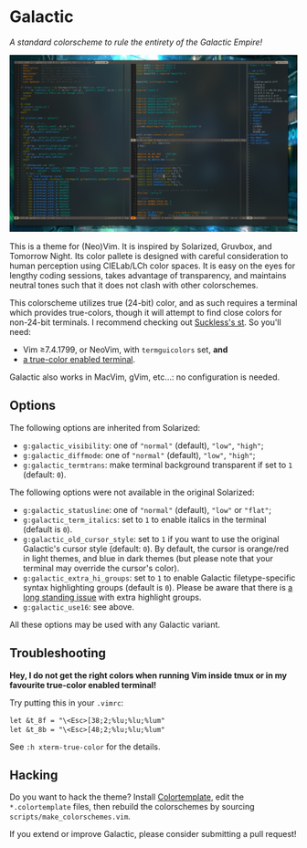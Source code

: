 # Galactic
_A standard colorscheme to rule the entirety of the Galactic Empire!_

![A demonstration of Galactic in Suckless's st](.github/demo.png)

This is a theme for (Neo)Vim. It is inspired by Solarized, Gruvbox, and Tomorrow
Night. Its color pallete is designed with careful consideration to human
perception using CIELab/LCh color spaces. It is easy on the eyes for lengthy
coding sessions, takes advantage of transparency, and maintains neutral tones
such that it does not clash with other colorschemes.

This colorscheme utilizes true (24-bit) color, and as such requires a terminal
which provides true-colors, though it will attempt to find close colors for
non-24-bit terminals. I recommend checking out [Suckless's st](https://st.suckless.org/).
So you'll need:

- Vim ≥7.4.1799, or NeoVim, with `termguicolors` set, **and**
- [a true-color enabled terminal](https://gist.github.com/XVilka/8346728).

Galactic also works in MacVim, gVim, etc…: no configuration is needed.

## Options

The following options are inherited from Solarized:

- `g:galactic_visibility`: one of `"normal"` (default), `"low"`, `"high"`;
- `g:galactic_diffmode`: one of `"normal"` (default), `"low"`, `"high"`;
- `g:galactic_termtrans`: make terminal background transparent if set to `1`
  (default: `0`).

The following options were not available in the original Solarized:

- `g:galactic_statusline`: one of `"normal"` (default), `"low"` or `"flat"`;
- `g:galactic_term_italics`: set to `1` to enable italics in the terminal
  (default is `0`).
- `g:galactic_old_cursor_style`: set to `1` if you want to use the original
  Galactic's cursor style (default: `0`). By default, the cursor is orange/red
  in light themes, and blue in dark themes (but please note that your terminal
  may override the cursor's color).
- `g:galactic_extra_hi_groups`: set to `1` to enable Galactic
  filetype-specific syntax highlighting groups (default is `0`). Please be aware
  that there is [a long standing
  issue](https://github.com/altercation/solarized/issues/102) with extra
  highlight groups.
- `g:galactic_use16`: see above.

All these options may be used with any Galactic variant.


## Troubleshooting

**Hey, I do not get the right colors when running Vim inside tmux or in my
favourite true-color enabled terminal!**

Try putting this in your `.vimrc`:

```viml
let &t_8f = "\<Esc>[38;2;%lu;%lu;%lum"
let &t_8b = "\<Esc>[48;2;%lu;%lu;%lum"
```

See `:h xterm-true-color` for the details.


## Hacking

Do you want to hack the theme? Install
[Colortemplate](https://github.com/lifepillar/vim-colortemplate), edit the
`*.colortemplate` files, then rebuild the colorschemes by sourcing
`scripts/make_colorschemes.vim`.

If you extend or improve Galactic, please consider submitting a pull request!
